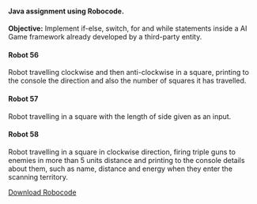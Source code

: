 #### Java assignment using Robocode.

**Objective:** Implement if-else, switch, for and while statements inside a AI Game framework already developed by a third-party entity.

#### Robot 56
Robot travelling clockwise and then anti-clockwise in a square, printing to the console the direction and also the number of squares it has travelled.

#### Robot 57
Robot travelling in a square with the length of side given as an input.

#### Robot 58
Robot travelling in a square in clockwise direction, firing triple guns to enemies in more than 5 units distance and printing to the console details about them, such as name, distance and energy when they enter the scanning territory.

[Download Robocode](http://sourceforge.net/projects/robocode/files/latest/download?source=files)

